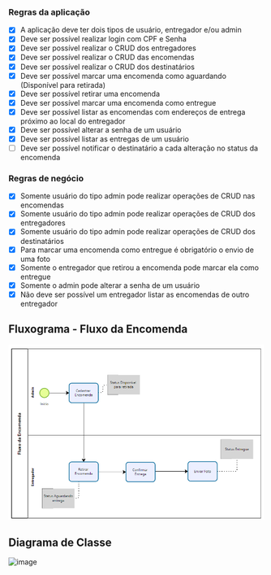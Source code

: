### Regras da aplicação

- [X] A aplicação deve ter dois tipos de usuário, entregador e/ou admin
- [X] Deve ser possível realizar login com CPF e Senha
- [X] Deve ser possível realizar o CRUD dos entregadores
- [X] Deve ser possível realizar o CRUD das encomendas
- [X] Deve ser possível realizar o CRUD dos destinatários
- [X] Deve ser possível marcar uma encomenda como aguardando (Disponível para retirada)
- [X] Deve ser possível retirar uma encomenda
- [X] Deve ser possível marcar uma encomenda como entregue
- [X] Deve ser possível listar as encomendas com endereços de entrega próximo ao local do entregador
- [X] Deve ser possível alterar a senha de um usuário
- [X] Deve ser possível listar as entregas de um usuário
- [ ] Deve ser possível notificar o destinatário a cada alteração no status da encomenda

### Regras de negócio

- [X] Somente usuário do tipo admin pode realizar operações de CRUD nas encomendas
- [X] Somente usuário do tipo admin pode realizar operações de CRUD dos entregadores
- [X] Somente usuário do tipo admin pode realizar operações de CRUD dos destinatários
- [X] Para marcar uma encomenda como entregue é obrigatório o envio de uma foto
- [X] Somente o entregador que retirou a encomenda pode marcar ela como entregue
- [X] Somente o admin pode alterar a senha de um usuário
- [X] Não deve ser possível um entregador listar as encomendas de outro entregador

## Fluxograma - Fluxo da Encomenda
![alt text](image.png)

## Diagrama de Classe
![image](https://github.com/user-attachments/assets/01228e35-c675-4e57-8039-6c41f33cb6cd)
